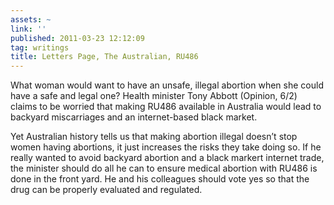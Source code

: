 ```yaml
---
assets: ~
link: ''
published: 2011-03-23 12:12:09
tag: writings
title: Letters Page, The Australian, RU486
---
```

What woman would want to have an unsafe, illegal abortion when she could
have a safe and legal one? Health minister Tony Abbott (Opinion, 6/2)
claims to be worried that making RU486 available in Australia would lead
to backyard miscarriages and an internet-based black market.

Yet Australian history tells us that making abortion illegal doesn’t
stop women having abortions, it just increases the risks they take doing
so. If he really wanted to avoid backyard abortion and a black markert
internet trade, the minister should do all he can to ensure medical
abortion with RU486 is done in the front yard. He and his colleagues
should vote yes so that the drug can be properly evaluated and
regulated.